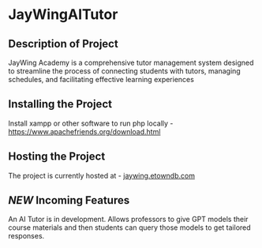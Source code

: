 # JayWingAITutor
## Description of Project
JayWing Academy is a comprehensive tutor management system designed to streamline the process of connecting students with tutors, managing schedules, and facilitating effective learning experiences

## Installing the Project
Install xampp or other software to run php locally - https://www.apachefriends.org/download.html

## Hosting the Project
The project is currently hosted at - [jaywing.etowndb.com](http://jaywing.etowndb.com/)

## *NEW* Incoming Features
An AI Tutor is in development. Allows professors to give GPT models their course materials and then students can query those models to get tailored responses.
